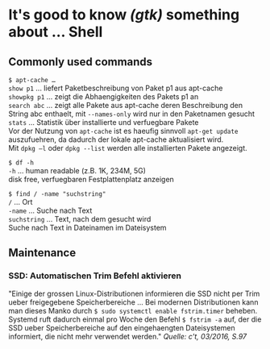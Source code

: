 # It's good to know *(gtk)* something about ... Shell

<!-- This document is written in pandoc's markdown version -->

## Commonly used commands
`$ apt-cache …`  
`show p1` ... liefert Paketbeschreibung von Paket p1 aus apt-cache  
`showpkg p1` ... zeigt die Abhaengigkeiten des Pakets p1 an  
`search abc` ... zeigt alle Pakete aus apt-cache deren Beschreibung den String abc enthaelt, mit `--names-only` wird nur in den Paketnamen gesucht  
`stats` ... Statistik über installierte und verfuegbare Pakete  
Vor der Nutzung von `apt-cache` ist es haeufig sinnvoll `apt-get update` auszufuehren,
da dadurch der lokale apt-cache aktualisiert wird.  
Mit `dpkg –l` oder `dpkg --list` werden alle installierten Pakete angezeigt.

`$ df -h`  
`-h` … human readable (z.B. 1K, 234M, 5G)  
disk free, verfuegbaren Festplattenplatz anzeigen

`$ find / -name "suchstring"`  
`/` … Ort  
`-name` … Suche nach Text  
`suchstring` … Text, nach dem gesucht wird  
Suche nach Text in Dateinamen im Dateisystem

## Maintenance
### SSD: Automatischen Trim Befehl aktivieren
"Einige der grossen Linux-Distributionen informieren die SSD nicht per Trim
ueber freigegebene Speicherbereiche ... Bei modernen Distributionen kann man
dieses Manko durch `$ sudo systemctl enable fstrim.timer` beheben. Systemd ruft
dadurch einmal pro Woche den Befehl `$ fstrim -a` auf, der die SSD ueber
Speicherbereiche auf den eingehaengten Dateisystemen informiert, die nicht
mehr verwendet werden."
*Quelle: c't, 03/2016, S.97*
